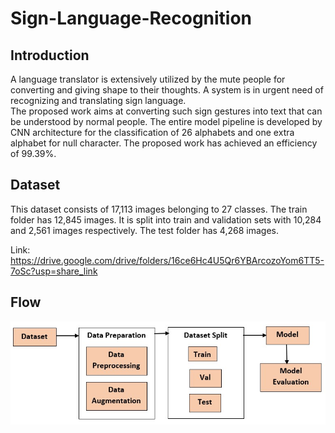 # Sign-Language-Recognition

## Introduction

A language translator is extensively utilized by the mute people for converting and giving shape to their thoughts. A system is in urgent need of recognizing and translating sign language. <br>
The proposed work aims at converting such sign gestures into text that can be understood by normal people. The entire model pipeline is developed by CNN architecture for the classification of 26 alphabets and one extra alphabet for null character. The proposed work has achieved an efficiency of 99.39%.

## Dataset

This dataset consists of 17,113 images belonging to 27 classes. The train folder has 12,845 images. It is split into train and validation sets with 10,284 and 2,561 images respectively. The test folder has 4,268 images.

Link: https://drive.google.com/drive/folders/16ce6Hc4U5Qr6YBArcozoYom6TT5-7oSc?usp=share_link 

## Flow

![Flow](image/flow.jpg)

